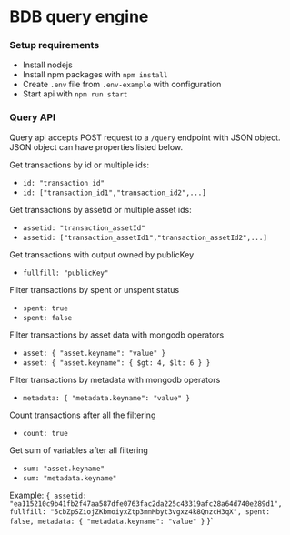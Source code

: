 # BDB query engine #

### Setup requirements ###
- Install nodejs
- Install npm packages with `npm install`
- Create `.env` file from `.env-example` with configuration
- Start api with `npm run start`

### Query API ###

Query api accepts POST request to a `/query` endpoint with JSON object.
JSON object can have properties listed below.

Get transactions by id or multiple ids:
- `id: "transaction_id"`
- `id: ["transaction_id1","transaction_id2",...]`

Get transactions by assetid or multiple asset ids:
- `assetid: "transaction_assetId"`
- `assetid: ["transaction_assetId1","transaction_assetId2",...]`

Get transactions with output owned by publicKey
- `fullfill: "publicKey"`

Filter transactions by spent or unspent status
- `spent: true`
- `spent: false`

Filter transactions by asset data with mongodb operators
- `asset: { "asset.keyname": "value" }`
- `asset: { "asset.keyname": { $gt: 4, $lt: 6 } }`

Filter transactions by metadata with mongodb operators
- `metadata: { "metadata.keyname": "value" }`

Count transactions after all the filtering
- `count: true`

Get sum of variables after all filtering
- `sum: "asset.keyname"`
- `sum: "metadata.keyname"`

Example:
`{
  assetid: "ea115210c9b41fb2f47aa587dfe0763fac2da225c43319afc28a64d740e289d1",
  fullfill: "5cbZpSZiojZKbmoiyxZtp3mnMbyt3vgxz4k8QnzcH3qX",
  spent: false,
  metadata: { "metadata.keyname": "value" }`
}`